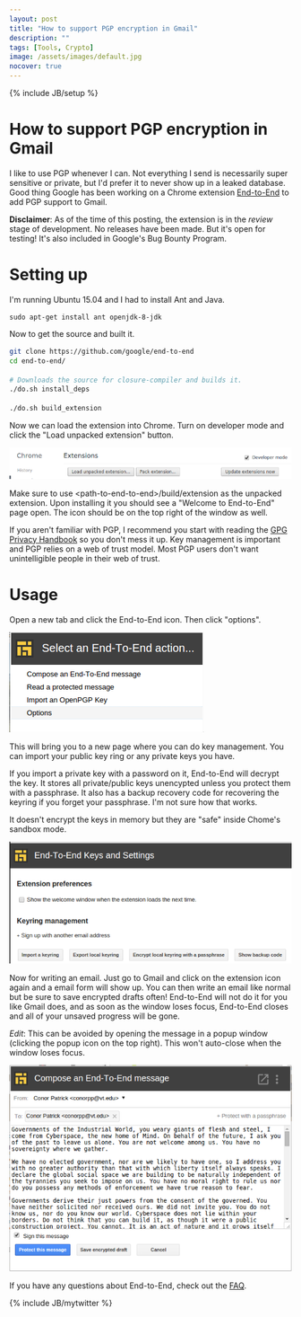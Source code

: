 ```yaml
---
layout: post
title: "How to support PGP encryption in Gmail"
description: ""
tags: [Tools, Crypto]
image: /assets/images/default.jpg
nocover: true
---
```

{% include JB/setup %}

# How to support PGP encryption in Gmail

I like to use PGP whenever I can.  Not everything I send is necessarily super sensitive
or private, but I'd prefer it to never show up in a leaked database.  Good thing
Google has been working on a Chrome extension [End-to-End](https://github.com/google/end-to-end) to add PGP support to Gmail.

**Disclaimer**:  As of the time of this posting, the extension is in the *review* stage of development.
No releases have been made.  But it's open for testing!  It's also included in Google's Bug Bounty Program.

# Setting up

I'm running Ubuntu 15.04 and I had to install Ant and Java.

```
sudo apt-get install ant openjdk-8-jdk
```

Now to get the source and built it.

``` bash
git clone https://github.com/google/end-to-end
cd end-to-end/

# Downloads the source for closure-compiler and builds it.
./do.sh install_deps

./do.sh build_extension
```

Now we can load the extension into Chrome.  Turn on developer mode and click the "Load unpacked extension" button.

![Developer mode and unpacked extension](/assets/images/devmode.png "Developer mode and unpacked extension")

Make sure to use \<path-to-end-to-end\>/build/extension as the unpacked extension.  Upon installing it
you should see a "Welcome to End-to-End" page open.  The icon should be on the top right of the window as well.


If you aren't familiar with PGP, I recommend you start with reading the [GPG Privacy Handbook](https://www.gnupg.org/gph/en/manual.html)
so you don't mess it up.  Key management is important and PGP relies on a web of trust model.  Most PGP users don't want unintelligible people
in their web of trust.

# Usage

Open a new tab and click the End-to-End icon.  Then click "options".

![The dropdown for a new tab](/assets/images/end2end/options.png)

This will bring you to a new page where you can do key management.
You can import your public key ring or any private keys you have.  

If you import a private key with a password on it, End-to-End will decrypt the
key.  It stores all private/public keys unencypted unless you protect them with a passphrase.
It also has a backup recovery code for recovering the keyring if you forget your passphrase.  I'm
not sure how that works.

It doesn't encrypt the keys in memory but they are "safe" inside Chome's sandbox mode.

![The dropdown for a new tab](/assets/images/end2end/keymng.png)


Now for writing an email.  Just go to Gmail and click on the extension icon again and a email form will show up.
You can then write an email like normal but be sure to save encrypted drafts often!  End-to-End will not do it
for you like Gmail does, and as soon as the window loses focus, End-to-End closes and all of your unsaved progress
will be gone. 

*Edit*:  This can be avoided by opening the message in a popup window (clicking the popup icon on the top right).  This
won't auto-close when the window loses focus.

![](/assets/images/end2end/message.png "The demo (John Barlow's A Declaration of the Independence of Cyberspace)")

If you have any questions about End-to-End, check out the [FAQ](https://github.com/google/end-to-end/wiki/FAQ).

{% include JB/mytwitter %}
